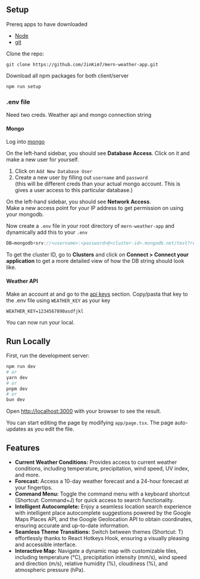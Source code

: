 ## Setup
Prereq apps to have downloaded
- [Node](https://nodejs.org/en/) 
- [git](https://git-scm.com/downloads)

Clone the repo:
```
git clone https://github.com/JinKim7/mern-weather-app.git
```

Download all npm packages for both client/server
```javascript
npm run setup
```

### .env file
Need two creds. Weather api and mongo connection string

#### Mongo
Log into [mongo](https://account.mongodb.com/account/login)

On the left-hand sidebar, you should see **Database Access**. Click on it and make a new user for yourself.  
1. Click on `Add New Database User`
2. Create a new user by filling out `username` and `password`  
(this will be different creds than your actual mongo account. This is gives a user access to this particular database.)

On the left-hand sidebar, you should see **Network Access**.  
Make a new access point for your IP address to get permission on using your mongodb.

Now create a `.env` file in your root directory of `mern-weather-app` and dynamically add this to your `.env`
```javascript
DB=mongodb+srv://<username>:<password>@<cluster-id>.mongodb.net/test?retryWrites=true&w=majority
```
To get the cluster ID, go to **Clusters** and click on **Connect > Connect your application** to get a more detailed view of how the DB string should look like. 

#### Weather API
Make an account at   and go to the [api keys](https://home.openweathermap.org/api_keys) section.
Copy/pasta that key to the .env file using `WEATHER_KEY` as your key
```
WEATHER_KEY=1234567890asdfjkl
```
You can now run your local.  

## Run Locally

First, run the development server:
```bash
npm run dev
# or
yarn dev
# or
pnpm dev
# or
bun dev
```

Open [http://localhost:3000](http://localhost:3000) with your browser to see the result.

You can start editing the page by modifying `app/page.tsx`. The page auto-updates as you edit the file.

## Features
- **Current Weather Conditions:** Provides access to current weather conditions, including temperature, precipitation, wind speed, UV index, and more.
- **Forecast:** Access a 10-day weather forecast and a 24-hour forecast at your fingertips.
- **Command Menu:** Toggle the command menu with a keyboard shortcut (Shortcut: Command+J) for quick access to search functionality.
- **Intelligent Autocomplete:** Enjoy a seamless location search experience with intelligent place autocomplete suggestions powered by the Google Maps Places API, and the Google Geolocation API to obtain coordinates, ensuring accurate and up-to-date information.
- **Seamless Theme Transitions:** Switch between themes (Shortcut: T) effortlessly thanks to React Hotkeys Hook, ensuring a visually pleasing and accessible interface.
- **Interactive Map:** Navigate a dynamic map with customizable tiles, including temperature (°C), precipitation intensity (mm/s), wind speed and direction (m/s), relative humidity (%), cloudiness (%), and atmospheric pressure (hPa).
